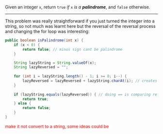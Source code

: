 Given an integer `x`, return `true` _if_ `x` _is a_ _**palindrome**_, and `false` otherwise.
***
This problem was really straightforward if you just turned the integer into a string, so not much was learnt here but the reversal of the reversal process and changing the for loop was interesting:
```java
public boolean isPalindrome(int x) {
	if (x < 0) {
		return false; // minus sign cant be palindrome
	}

	String lazyString = String.valueOf(x);
	String lazyReversed = "";
	
	for (int i = lazyString.length() - 1; i >= 0; i--) {
		lazyReversed = lazyReversed + lazyString.charAt(i); // creates new string, StringBuilder is better
	}
	
	if (lazyString.equals(lazyReversed)) { // doing == is comparing references
		return true;
	} else {
		return false;
	}
}
```

<span style="color:red">make it not convert to a string, some ideas could be  </span>
